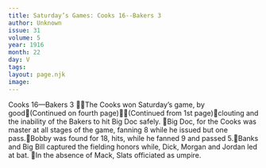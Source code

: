 ```yaml
---
title: Saturday’s Games: Cooks 16--Bakers 3
author: Unknown
issue: 31
volume: 5
year: 1916
month: 22
day: V
tags:
layout: page.njk
image:
---
```

Cooks 16—Bakers 3 The Cooks won Saturday’s game, by good(Continued on fourth page)(Continued from 1st page)clouting and the inability of the Bakers to hit Big Doc safely. Big Doc, for the Cooks was master at all stages of the game, fanning 8 while he issued but one pass.Bobby was found for 18, hits, while he fanned 9 and passed 5.Banks and Big Bill captured the fielding honors while, Dick, Morgan and Jordan led at bat. In the absence of Mack, Slats officiated as umpire.

